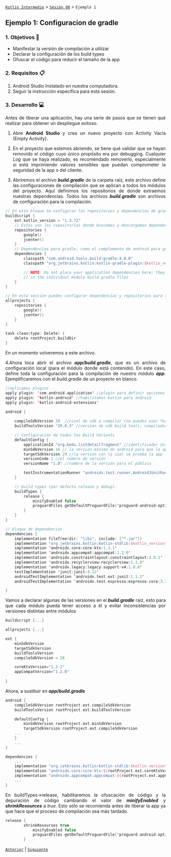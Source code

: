 [`Kotlin Intermedio`](../../Readme.md) > [`Sesión 08`](../Readme.md) > `Ejemplo 1`

## Ejemplo 1: Configuracion de gradle

<div style="text-align: justify;">

### 1. Objetivos :dart:

- Manifestar la versión de compilación a utilizar
- Declarar la configuración de los build types
- Ofuscar el código para reducir el tamaño de la app

### 2. Requisitos :clipboard:

1. Android Studio Instalado en nuestra computadora.
2. Seguir la instrucción específica para esta sesión.

### 3. Desarrollo :computer:

Antes de liberar una aplicación, hay una serie de pasos que se tienen qué realizar para obtener un despliegue exitoso.

1. Abre __Android Studio__ y crea un nuevo proyecto con Activity Vacía (Empty Activity).

2. En el proyecto que estemos abriendo, se tiene qué validar que se hayan removido el código cuyo único propósito era por debugging. Cualquier _Log_ que se haya realizado, es recomendado removerlo, especialmente si está imprimiendo valores sensibles que puedan comprometer la seguridad de la app o del cliente.

3. Abriremos el archivo ___build.gradle___ de la carpeta raíz, este archivo define las configuraciones de compilación que se aplican a todos los módulos del proyecto. Aquí definimos los repositorios de donde extraemos nuestras dependencias. Todos los archivos ___build.gradle___ son archivos de configuración para la compilación.

```kotlin
// En este bloque se configuran los repositorios y dependencias de gradle
buildscript {
    ext.kotlin_version = "1.3.72"
    // Estos son los repositorios donde buscamos y descargamos dependencias
    repositories {
        google()
        jcenter()
    }
    // Dependencias para gradle, como el complemento de android para gradle con el cual se obtienen las instrucciones para construir los módulos de la app
    dependencies {
        classpath "com.android.tools.build:gradle:4.0.0"
        classpath "org.jetbrains.kotlin:kotlin-gradle-plugin:$kotlin_version"

        // NOTE: Do not place your application dependencies here; they belong
        // in the individual module build.gradle files
    }
}

// En esta sección puedes configurar dependencias y repositorios para todos los módulos en tu aplicación, incluídos módulos externos
allprojects {
    repositories {
        google()
        jcenter()
    }
}

task clean(type: Delete) {
    delete rootProject.buildDir
}
```

En un momento volveremos a este archivo.


4.Ahora toca abrir el archivo ___app/build.gradle___, que es un archivo de configuración local (para el módulo donde está contenido). En este caso, define toda la configuración para la compilación de nuestro módulo ___app___. Ejemplificaremos con el _build.gradle_ de un proyecto en blanco.

```kotlin
//aplicamos plugins
apply plugin: 'com.android.application' //plugin para definir opciones específicas de android
apply plugin: 'kotlin-android' //habilitamos kotlin para android
apply plugin: 'kotlin-android-extensions'

android {
	
    compileSdkVersion 29  //nivel de sdk a compilar (no puedes usar features de apis superiores)
    buildToolsVersion "29.0.3" //version de sdk build tools, compilador y command-line

	// Configuración de todos los Build Variants
    defaultConfig {
        applicationId "org.bedu.listdetailfragment" //identificador único de nuestra app para su publicación
        minSdkVersion 16 // la versión mínima de android para que la app funcione
        targetSdkVersion 29 //la versión con la cual se prueba la app
        versionCode 1 //el número de versión
        versionName "1.0" //nombre de la versión para el público

        testInstrumentationRunner "androidx.test.runner.AndroidJUnitRunner"
    }

    // build types (por defecto release y debug). 
    buildTypes {
        release {
            minifyEnabled false
            proguardFiles getDefaultProguardFile('proguard-android-optimize.txt'), 'proguard-rules.pro'
        }
    }
}

// bloque de dependencias
dependencies {
    implementation fileTree(dir: "libs", include: ["*.jar"])
    implementation "org.jetbrains.kotlin:kotlin-stdlib:$kotlin_version"
    implementation 'androidx.core:core-ktx:1.3.1'
    implementation 'androidx.appcompat:appcompat:1.2.0'
    implementation 'androidx.constraintlayout:constraintlayout:2.0.1'
    implementation 'androidx.recyclerview:recyclerview:1.1.0'
    implementation 'androidx.legacy:legacy-support-v4:1.0.0'
    testImplementation 'junit:junit:4.12'
    androidTestImplementation 'androidx.test.ext:junit:1.1.2'
    androidTestImplementation 'androidx.test.espresso:espresso-core:3.3.0'

}
```

Vamos a declarar algunas de las versiones en el ___build.gradle___ raíz, esto para que cada módulo pueda tener acceso a él y evitar inconsistencias por versiones distintas entre módulos

```kotlin
buildscript {...}

allprojects {...}

ext {
    minSdkVersion
    targetSdkVersion
    buildToolsVersion
    compileSdkVersion = 28

    coreKtxVersion="1.3.1"
    appCompatVersion="1.2.0"
    
}
```

Ahora, a sustituir en ___app/build.gradle___

```kotlin
android {
    compileSdkVersion rootProject.ext.compileSdkVersion
    buildToolsVersion rootProject.ext.buildToolsVersion

    defaultConfig {
        minSdkVersion rootProject.ext.minSdkVersion
        targetSdkVersion rootProject.ext.compileSdkVersion
 	...
    }
    ...
}

dependencies {
    ...
    implementation "org.jetbrains.kotlin:kotlin-stdlib:$kotlin_version"
    implementation "androidx.core:core-ktx:${rootProject.ext.coreKtxVersion}"
    implementation "androidx.appcompat:appcompat:${rootProject.ext.appCompatVersion}"
    ...
}
```

En buildTypes->release, habilitaremos la ofuscación de código y la depuración de código cambiando el valor de ___minifyEnabled___ y ___shrinkResources___ a _true_. Esto sólo se recomienda antes de liberar la app ya que hace que el proceso de compilación sea más tardado.

```kotlin
release {
	    shrinkResourses true
            minifyEnabled false
            proguardFiles getDefaultProguardFile('proguard-android-optimize.txt'), 'proguard-rules.pro'
        }
```




[`Anterior`](../Readme.md) | [`Siguiente`](../Ejemplo-02/Readme.md)




</div>
